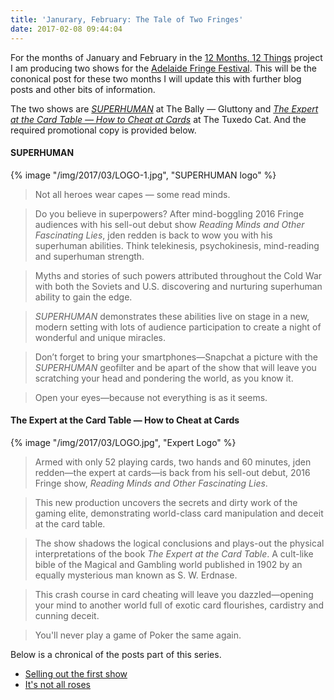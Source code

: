 ```yaml
---
title: 'Janurary, February: The Tale of Two Fringes'
date: 2017-02-08 09:44:04
---
```


For the months of January and February in the [12 Months, 12 Things](https://blog.jden.me/12-months-12-things/) project I am producing two shows for the [Adelaide Fringe Festival](www.adelaidefringe.com). This will be the cononical post for these two months I will update this with further blog posts and other bits of information.

The two shows are [_SUPERHUMAN_](www.FascinatingLies.com/SUPERHUMAN) at The Bally — Gluttony and [_The Expert at the Card Table — How to Cheat at Cards_](www.FascinatingLies.com/Cheat) at The Tuxedo Cat. And the required promotional copy is provided below.

#### SUPERHUMAN

{% image "/img/2017/03/LOGO-1.jpg", "SUPERHUMAN logo" %}

> Not all heroes wear capes — some read minds.

> Do you believe in superpowers? After mind-boggling 2016 Fringe audiences with his sell-out debut show _Reading Minds and Other Fascinating Lies_, jden redden is back to wow you with his superhuman abilities. Think telekinesis, psychokinesis, mind-reading and superhuman strength.

> Myths and stories of such powers attributed throughout the Cold War with both the Soviets and U.S. discovering and nurturing superhuman ability to gain the edge.

> _SUPERHUMAN_ demonstrates these abilities live on stage in a new, modern setting with lots of audience participation to create a night of wonderful and unique miracles.

> Don’t forget to bring your smartphones—Snapchat a picture with the _SUPERHUMAN_ geofilter and be apart of the show that will leave you scratching your head and pondering the world, as you know it.

> Open your eyes—because not everything is as it seems.

#### The Expert at the Card Table — How to Cheat at Cards

{% image "/img/2017/03/LOGO.jpg", "Expert Logo" %}

> Armed with only 52 playing cards, two hands and 60 minutes, jden redden—the expert at cards—is back from his sell-out debut, 2016 Fringe show, _Reading Minds and Other Fascinating Lies_.

> This new production uncovers the secrets and dirty work of the gaming elite, demonstrating world-class card manipulation and deceit at the card table.

> The show shadows the logical conclusions and plays-out the physical interpretations of the book _The Expert at the Card Table_. A cult-like bible of the Magical and Gambling world published in 1902 by an equally mysterious man known as S. W. Erdnase.

> This crash course in card cheating will leave you dazzled—opening your mind to another world full of exotic card flourishes, cardistry and cunning deceit.

> You'll never play a game of Poker the same again.

Below is a chronical of the posts part of this series.

- [Selling out the first show](https://blog.jden.me/selling-out-the-first-show/)
- [It's not all roses](https://blog.jden.me/its-not-all-roses/)

